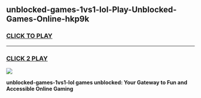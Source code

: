 
## unblocked-games-1vs1-lol-Play-Unblocked-Games-Online-hkp9k
<h3>
<a href="https://premium76.site?title=unblocked-games-1vs1-lol&ref=25A">CLICK TO PLAY</a></h3>
<hr>

<h3>
<a href="https://premium76.site?title=unblocked-games-1vs1-lol&ref=25A">CLICK 2 PLAY</a>
  
</h3>

<a href="https://premium76.site?title=unblocked-games-1vs1-lol&ref=25A"><img src="https://clearcache.store/games.png"></a>


**unblocked-games-1vs1-lol games unblocked: Your Gateway to Fun and Accessible Online Gaming**
